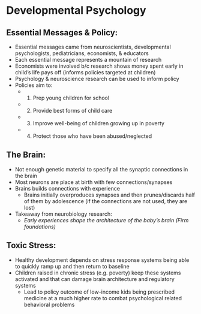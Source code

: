 # Developmental Psychology

## Essential Messages & Policy:
- Essential messages came from neuroscientists, developmental psychologists, pediatricians, economists, & educators
- Each essential message represents a mountain of research 
- Economists were involved b/c research shows money spent early in child’s life pays off (informs policies targeted at children)
- Psychology & neuroscience research can be used to inform policy
- Policies aim to:
    - 1) Prep young children for school
    - 2) Provide best forms of child care
    - 3) Improve well-being of children growing up in poverty
    - 4) Protect those who have been abused/neglected

## The Brain:
- Not enough genetic material to specify all the synaptic connections in the brain
- Most neurons are place at birth with few connections/synapses
- Brains builds connections with experience
    - Brains initially overproduces synapses and then prunes/discards half of them by adolescence (if the connections are not used, they are lost)
- Takeaway from neurobiology research:
    - *Early experiences shape the architecture of the baby’s brain (Firm foundations)*

## Toxic Stress:
- Healthy development depends on stress response systems being able to quickly ramp up and then return to baseline
- Children raised in chronic stress (e.g. poverty) keep these systems activated and that can damage brain architecture and regulatory systems
    - Lead to policy outcome of low-income kids being prescribed medicine at a much higher rate to combat psychological related behavioral problems
